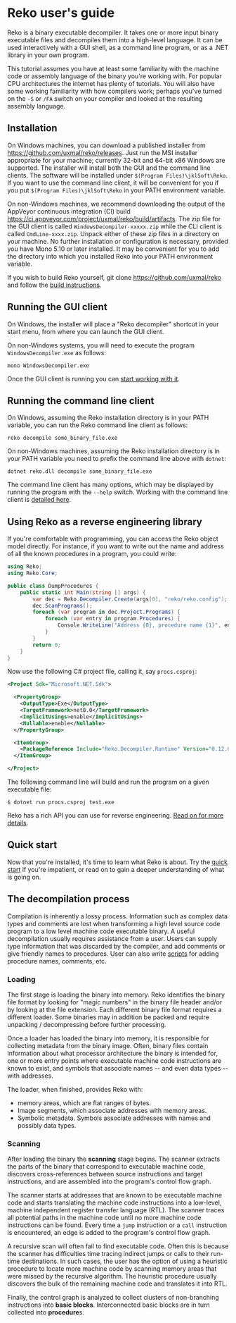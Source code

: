 # Reko user's guide
Reko is a binary executable decompiler. It takes one or more input binary executable files and decompiles them into a high-level language. It can be used interactively with a GUI shell, as a command line program, or as a .NET library in your own program.

This tutorial assumes you have at least some familiarity with the machine code or assembly language of the binary you're working with. For popular CPU architectures the internet has plenty of tutorials. You will also have some working familiarity with how compilers work; perhaps you've turned on the `-S` or `/FA` switch on your compiler and looked at the resulting assembly language. 

## Installation
On Windows machines, you can download a published installer from https://github.com/uxmal/reko/releases. Just run the MSI installer appropriate for your machine; currently 32-bit and 64-bit x86 Windows are supported. The installer will install both the GUI and the command line clients. The software will be installed under `$(Program Files)\jklSoft\Reko`. If you want to use the command line client, it will be convenient for you if you put `$(Program Files)\jklSoft\Reko` in your PATH environment variable.

On non-Windows machines, we recommend downloading the output of the AppVeyor continuous integration (CI) build https://ci.appveyor.com/project/uxmal/reko/build/artifacts. The zip file for the GUI client is called `WindowsDecompiler-xxxxx.zip` while the CLI client is called `CmdLine-xxxx.zip`. Unpack either of these zip files in a directory on your machine. No further installation or configuration is necessary, provided you have Mono 5.10 or later installed. It may be convenient for you to add the directory into which you installed Reko into your PATH environment variable.

If you wish to build Reko yourself, git clone https://github.com/uxmal/reko and follow the [build instructions](../build.md).

## Running the GUI client
On Windows, the installer will place a "Reko decompiler" shortcut in your start menu, from where you can launch the GUI client.

On non-Windows systems, you will need to execute the program `WindowsDecompiler.exe` as follows:
```
mono WindowsDecompiler.exe
```
Once the GUI client is running you can [start working with it](gui.md).

## Running the command line client
On Windows, assuming the Reko installation directory is in your PATH variable, you can run the Reko command line client as follows:
```
reko decompile some_binary_file.exe
```
On non-Windows machines, assuming the Reko installation directory is in your PATH variable you need to prefix the command line above with `dotnet`:
```
dotnet reko.dll decompile some_binary_file.exe
```
The command line client has many options, which may be displayed by running the program with the `--help` switch. Working with the command line client is [detailed here](cli.md).

## Using Reko as a reverse engineering library
If you're comfortable with programming, you can access the Reko object model directly. For instance, if you want to write out the name and address of all the known procedures in a program, you could write:
```C#
using Reko;
using Reko.Core;

public class DumpProcedures {
    public static int Main(string [] args) {
        var dec = Reko.Decompiler.Create(args[0], "reko/reko.config");
        dec.ScanPrograms();
        foreach (var program in dec.Project.Programs) {
            foreach (var entry in program.Procedures) {
                Console.WriteLine("Address {0}, procedure name {1}", entry.Key, entry.Value);
            }
        }
        return 0;
    }
}
```
Now use the following C# project file, calling it, say `procs.csproj`:
```xml
<Project Sdk="Microsoft.NET.Sdk">

  <PropertyGroup>
    <OutputType>Exe</OutputType>
    <TargetFramework>net8.0</TargetFramework>
    <ImplicitUsings>enable</ImplicitUsings>
    <Nullable>enable</Nullable>
  </PropertyGroup>

  <ItemGroup>
    <PackageReference Include="Reko.Decompiler.Runtime" Version="0.12.0" />
  </ItemGroup>

</Project>
```
The following command line will build and run the program on a given
executable file:
```
$ dotnet run procs.csproj test.exe
```

Reko has a rich API you can use for reverse engineering. [Read on for more details](api.md).


## Quick start
Now that you're installed, it's time to learn what Reko is about. Try the [quick start](quickstart.md) if you're impatient, or read on to gain a deeper understanding of what is going on.

## The decompilation process
Compilation is inherently a lossy process. Information such as complex data types and comments are lost when transforming a high level source code program to a low level machine code executable binary. A useful decompilation usually requires assistance from a user. Users can supply type information that was discarded by the compiler, and add comments or give friendly names to procedures.
User can also write [scripts](scripting.md) for adding procedure names, comments, etc.

### Loading
The first stage is loading the binary into memory. Reko identifies the binary file format by looking for "magic numbers" in the binary file header and/or by looking at the file extension. Each different binary file format requires a different loader. Some binaries may in addition be packed and require unpacking / decompressing before further processing.

Once a loader has loaded the binary into memory, it is responsible for collecting metadata from the binary image. Often, binary files contain information about what processor architecture the binary is intended for, one or more entry points where executable machine code instructions are known to exist, and symbols that associate names -- and even data types -- with addresses.

The loader, when finished, provides Reko with:
* memory areas, which are flat ranges of bytes.
* Image segments, which associate addresses with memory areas.
* Symbolic metadata. Symbols associate addresses with names and possibly data types.

### Scanning
After loading the binary the **scanning** stage begins. The scanner extracts the parts of the binary that correspond to executable machine code, discovers cross-references between source instructions and target instructions, and are assembled into the program's control flow graph.

The scanner starts at addresses that are known to be executable machine code and starts translating the machine code instructions into a low-level, machine independent register transfer language (RTL). The scanner traces all potential paths in the machine code until no more machine code instructions can be found. Every time a `jump` instruction or a `call` instruction is encountered, an edge is added to the program's control flow graph.

A recursive scan will often fail to find executable code. Often this is because the scanner has difficulties time tracing indirect jumps or calls to their run-time destinations. In such cases, the user has the option of using a heuristic procedure to locate more machine code by scanning memory areas that were missed by the recursive algorithm. The heuristic procedure usually discovers the bulk of the remaining machine code and translates it into RTL.

Finally, the control graph is analyzed to collect clusters of non-branching instructions into **basic blocks**. Interconnected basic blocks are in turn collected into **procedure**s.

